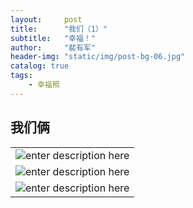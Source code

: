 ```yaml
---
layout:     post
title:      "我们（1）"
subtitle:   "幸福！"
author:     "裴有军"
header-img: "static/img/post-bg-06.jpg"
catalog: true
tags:
    - 幸福照
---
```


<h2 class="section-heading">我们俩</h2>

|     |
| --- |
| ![enter description here][2]   |
| ![enter description here][4]   |
| ![enter description here][5]   |


  [1]: http://ww2.sinaimg.cn/large/71be7325jw1famqaaimblj21kw2dnty3.jpg
  [2]: http://ww2.sinaimg.cn/large/71be7325jw1famqbp7qmlj21kw11s4qp.jpg
  [3]: http://ww2.sinaimg.cn/large/71be7325jw1famqcqunwej21kw2dn4qp.jpg
  [4]: http://ww3.sinaimg.cn/large/71be7325jw1famq3z0j59j21kw2dn4qp.jpg
  [5]: http://ww3.sinaimg.cn/large/71be7325jw1famq75gagkj21kw11saxc.jpg